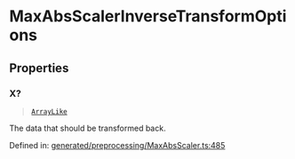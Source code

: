 # MaxAbsScalerInverseTransformOptions

## Properties

### X?

> [`ArrayLike`](../types/ArrayLike.md)

The data that should be transformed back.

Defined in:  [generated/preprocessing/MaxAbsScaler.ts:485](https://github.com/transitive-bullshit/scikit-learn-ts/blob/122b3c0/packages/sklearn/src/generated/preprocessing/MaxAbsScaler.ts#L485)
